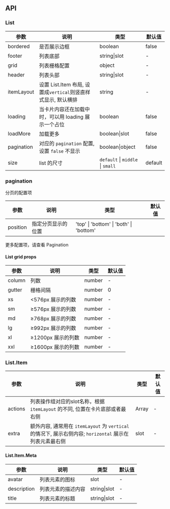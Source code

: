 ## API

### List

| 参数       | 说明                                                          | 类型        | 默认值     |
| ---        | ---                                                           | ---         | ---        |
| bordered   | 是否展示边框                                                  | boolean     | false      |
| footer     | 列表底部                                                      | string\|slot       | -       |
| grid       | 列表栅格配置                                                  | object      | -          |
| header     | 列表头部                                                      | string\|slot       | -       |
| itemLayout | 设置 List.Item 布局, 设置成`vertical`则竖直样式显示, 默认横排 | string      | -          |
| loading    | 当卡片内容还在加载中时，可以用 loading 展示一个占位           | boolean     | false      |
| loadMore   | 加载更多                                                      | boolean\|slot       | false   |
| pagination | 对应的 `pagination` 配置, 设置 `false` 不显示                 | boolean\|object            | false    |
| size       | list 的尺寸                                                   | `default` \| `middle` \| `small` | default |

### pagination

分页的配置项

| 参数     | 说明               | 类型   | 默认值    |
| ---      | ---                | ---    | ---       |
| position | 指定分页显示的位置 | 'top' \| 'bottom' \| 'both' \| 'bottom' |

更多配置项，请查看 Pagination

#### List grid props
| 参数   | 说明               | 类型   | 默认值 |
| ---    | ---                | ---    | ---    |
| column | 列数               | number | -      |
| gutter | 栅格间隔           | number | 0      |
| xs     | <576px 展示的列数  | number | -      |
| sm     | ≥576px 展示的列数  | number | -      |
| md     | ≥768px 展示的列数  | number | -      |
| lg     | ≥992px 展示的列数  | number | -      |
| xl     | ≥1200px 展示的列数 | number | -      |
| xxl    | ≥1600px 展示的列数 | number | -      |


### List.Item

| 参数    | 说明                                                                                              | 类型             | 默认值    |
| ---     | ---                                                                                               | ---              | ---       |
| actions | 列表操作组对应的slot名称，根据 `itemLayout` 的不同, 位置在卡片底部或者最右侧                                      | Array | -         |
| extra   | 额外内容, 通常用在 `itemLayout` 为 `vertical` 的情况下, 展示右侧内容; `horizontal` 展示在列表元素最右侧 | slot | - |

#### List.Item.Meta
| 参数        | 说明               | 类型    | 默认值 |
| ---         | ---                | ---     | ---    |
| avatar      | 列表元素的图标     | slot    | -      |
| description | 列表元素的描述内容 | string\|slot   | - |
| title       | 列表元素的标题     | string\|slot   | - |

